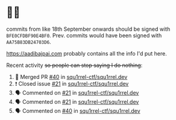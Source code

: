 # 👋🏻
<!--
**aadibajpai/aadibajpai** is a ✨ _special_ ✨ repository because its `README.md` (this file) appears on your GitHub profile.
-->
commits from like 18th September onwards should be signed with `BFE0CFDBF90E4BF0`. Prev. commits would have been signed with `AA75B83DB24703D6`.

https://aadibajpai.com probably contains all the info I'd put here.

Recent activity ~~so people can stop saying I do nothing~~:
<!--START_SECTION:activity-->
1. 🎉 Merged PR [#40](https://github.com/squ1rrel-ctf/squ1rrel.dev/pull/40) in [squ1rrel-ctf/squ1rrel.dev](https://github.com/squ1rrel-ctf/squ1rrel.dev)
2. ❗️ Closed issue [#21](https://github.com/squ1rrel-ctf/squ1rrel.dev/issues/21) in [squ1rrel-ctf/squ1rrel.dev](https://github.com/squ1rrel-ctf/squ1rrel.dev)
3. 🗣 Commented on [#21](https://github.com/squ1rrel-ctf/squ1rrel.dev/issues/21) in [squ1rrel-ctf/squ1rrel.dev](https://github.com/squ1rrel-ctf/squ1rrel.dev)
4. 🗣 Commented on [#21](https://github.com/squ1rrel-ctf/squ1rrel.dev/issues/21) in [squ1rrel-ctf/squ1rrel.dev](https://github.com/squ1rrel-ctf/squ1rrel.dev)
5. 🗣 Commented on [#40](https://github.com/squ1rrel-ctf/squ1rrel.dev/issues/40) in [squ1rrel-ctf/squ1rrel.dev](https://github.com/squ1rrel-ctf/squ1rrel.dev)
<!--END_SECTION:activity-->
